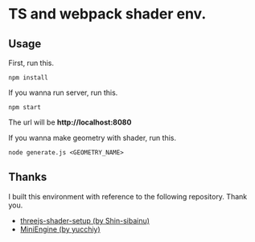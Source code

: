 # TS and webpack shader env.

## Usage

First, run this.

```shell:shell
npm install
```

If you wanna run server, run this.

```shell:shell
npm start
```

The url will be **http://localhost:8080**

If you wanna make geometry with shader, run this.

```shell:shell
node generate.js <GEOMETRY_NAME>
```

## Thanks

I built this environment with reference to the following repository. Thank you.

- [threejs-shader-setup (by Shin-sibainu)](https://github.com/Shin-sibainu/threejs-shader-setup)
- [MiniEngine (by yucchiy)](https://github.com/yucchiy/MiniEngine)
